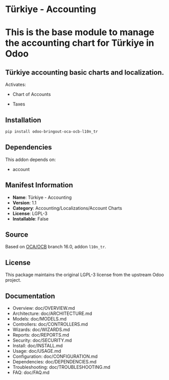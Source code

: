 # Türkiye - Accounting


This is the base module to manage the accounting chart for Türkiye in Odoo
==========================================================================
Türkiye accounting basic charts and localization.
-------------------------------------------------
Activates:

- Chart of Accounts

- Taxes
    

## Installation

```bash
pip install odoo-bringout-oca-ocb-l10n_tr
```

## Dependencies

This addon depends on:
- account

## Manifest Information

- **Name**: Türkiye - Accounting
- **Version**: 1.1
- **Category**: Accounting/Localizations/Account Charts
- **License**: LGPL-3
- **Installable**: False

## Source

Based on [OCA/OCB](https://github.com/OCA/OCB) branch 16.0, addon `l10n_tr`.

## License

This package maintains the original LGPL-3 license from the upstream Odoo project.

## Documentation

- Overview: doc/OVERVIEW.md
- Architecture: doc/ARCHITECTURE.md
- Models: doc/MODELS.md
- Controllers: doc/CONTROLLERS.md
- Wizards: doc/WIZARDS.md
- Reports: doc/REPORTS.md
- Security: doc/SECURITY.md
- Install: doc/INSTALL.md
- Usage: doc/USAGE.md
- Configuration: doc/CONFIGURATION.md
- Dependencies: doc/DEPENDENCIES.md
- Troubleshooting: doc/TROUBLESHOOTING.md
- FAQ: doc/FAQ.md
